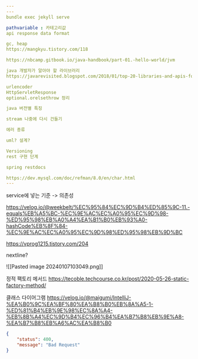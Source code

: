 ```yaml
---
---
bundle exec jekyll serve

pathvariable : 카테고리값
api response data format

gc, heap
https://mangkyu.tistory.com/118

https://nbcamp.gitbook.io/java-handbook/part-01.-hello-world/jvm

java 개발자가 알아야 할 라이브러리
https://javarevisited.blogspot.com/2018/01/top-20-libraries-and-apis-for-java-programmers.html#axzz8NiKZd9T7

urlencoder
HttpServletResponse
optional.orelsethrow 정리

java 버전별 특징

stream 나중에 다시 건들기

에러 종류

uml? 설계?

Versioning
rest 구현 단계

spring restdocs

https://dev.mysql.com/doc/refman/8.0/en/char.html
---
```




service에 넣는 기준 -> 의존성

https://velog.io/@weekbelt/%EC%95%84%EC%9D%B4%ED%85%9C-11.-equals%EB%A5%BC-%EC%9E%AC%EC%A0%95%EC%9D%98-%ED%95%98%EB%A0%A4%EA%B1%B0%EB%93%A0-hashCode%EB%8F%84-%EC%9E%AC%EC%A0%95%EC%9D%98%ED%95%98%EB%9D%BC

https://vprog1215.tistory.com/204

nextline?

![[Pasted image 20240107103049.png]]

정적 팩토리 메서드
https://tecoble.techcourse.co.kr/post/2020-05-26-static-factory-method/

클래스 다이어그램
https://velog.io/@maigumi/IntelliJ-%EA%B0%9C%EA%BF%80%EA%B8%B0%EB%8A%A5-1-%ED%81%B4%EB%9E%98%EC%8A%A4-%EB%8B%A4%EC%9D%B4%EC%96%B4%EA%B7%B8%EB%9E%A8-%EA%B7%B8%EB%A6%AC%EA%B8%B0


```json
{
	"status": 400,
	"message": "Bad Request"
}

```